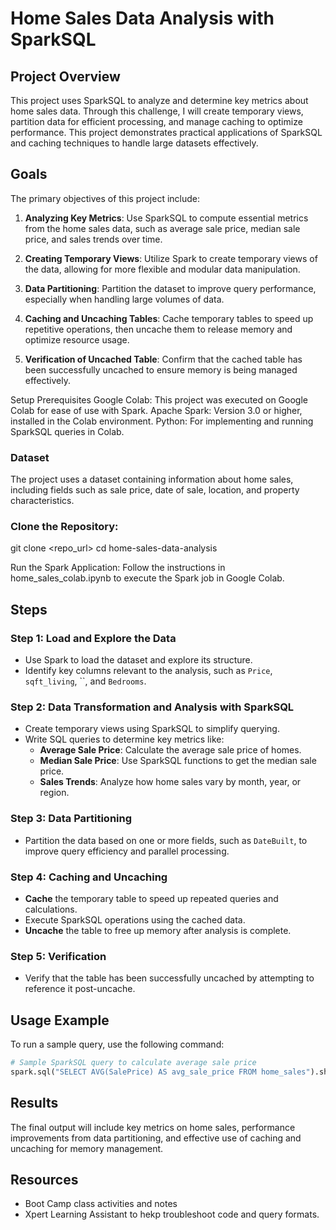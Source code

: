 # Home Sales Data Analysis with SparkSQL

## Project Overview

This project uses SparkSQL to analyze and determine key metrics about home sales data. Through this challenge, I will create temporary views, partition data for efficient processing, and manage caching to optimize performance. This project demonstrates practical applications of SparkSQL and caching techniques to handle large datasets effectively.

## Goals

The primary objectives of this project include:

1. **Analyzing Key Metrics**: Use SparkSQL to compute essential metrics from the home sales data, such as average sale price, median sale price, and sales trends over time.

2. **Creating Temporary Views**: Utilize Spark to create temporary views of the data, allowing for more flexible and modular data manipulation.

3. **Data Partitioning**: Partition the dataset to improve query performance, especially when handling large volumes of data.

4. **Caching and Uncaching Tables**: Cache temporary tables to speed up repetitive operations, then uncache them to release memory and optimize resource usage.

5. **Verification of Uncached Table**: Confirm that the cached table has been successfully uncached to ensure memory is being managed effectively.

Setup
Prerequisites
Google Colab: This project was executed on Google Colab for ease of use with Spark.
Apache Spark: Version 3.0 or higher, installed in the Colab environment.
Python: For implementing and running SparkSQL queries in Colab.


### Dataset
The project uses a dataset containing information about home sales, including fields such as sale price, date of sale, location, and property characteristics.

### Clone the Repository:

git clone <repo_url>
cd home-sales-data-analysis


Run the Spark Application: Follow the instructions in home_sales_colab.ipynb to execute the Spark job in Google Colab.

## Steps

### Step 1: Load and Explore the Data
- Use Spark to load the dataset and explore its structure.
- Identify key columns relevant to the analysis, such as `Price`, `sqft_living`, ``, and `Bedrooms`.

### Step 2: Data Transformation and Analysis with SparkSQL
- Create temporary views using SparkSQL to simplify querying.
- Write SQL queries to determine key metrics like:
  - **Average Sale Price**: Calculate the average sale price of homes.
  - **Median Sale Price**: Use SparkSQL functions to get the median sale price.
  - **Sales Trends**: Analyze how home sales vary by month, year, or region.

### Step 3: Data Partitioning
- Partition the data based on one or more fields, such as `DateBuilt`, to improve query efficiency and parallel processing.

### Step 4: Caching and Uncaching
- **Cache** the temporary table to speed up repeated queries and calculations.
- Execute SparkSQL operations using the cached data.
- **Uncache** the table to free up memory after analysis is complete.

### Step 5: Verification
- Verify that the table has been successfully uncached by attempting to reference it post-uncache.

## Usage Example

To run a sample query, use the following command:

```python
# Sample SparkSQL query to calculate average sale price
spark.sql("SELECT AVG(SalePrice) AS avg_sale_price FROM home_sales").show()
```

## Results

The final output will include key metrics on home sales, performance improvements from data partitioning, and effective use of caching and uncaching for memory management.

## Resources
-  Boot Camp class activities and notes
-  Xpert Learning Assistant to hekp troubleshoot code and query formats.
